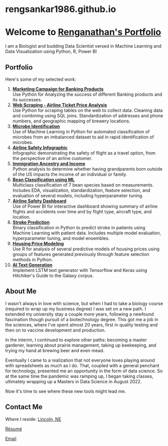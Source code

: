 # rengsankar1986.github.io

# Welcome to [**Renganathan's** Portfolio](https://rengsankar1986.github.io/)

I am a Biologist and budding Data Scientist versed in Machine Learning and Data Visualization using Python, R, Power BI

## Portfolio

Here's some of my selected work:
1. **[Marketing Campaign for Banking Products](https://github.com/rengsankar1986/DSC680/blob/main/Project1/SriRSankar_DSC%20680%20Project%20Milestone%202_Project1.pdf)**  
    Use Python for Analyzing the success of different Banking products and its successes.
1. **[Web Scraping - Airline Ticket Price Analysis](https://github.com/rengsankar1986/DSC680/tree/main/Project%202)**  
    Use Python for scraping tables on the web to collect data. Cleaning data and combining using SQL joins. Standardization of addresses and phone numbers, and geographic mapping of brewery locations.
1. **[Microbe Identification]()**  
    Use of Machine Learning in Python for automated classification of microbes from an imbalanced dataset to aid in rapid identification of microbes.
1. **[Airline Safety Infographic]()**  
    Infographic demonstrating the safety of flight as a travel option, from the perspective of an airline customer.
1. **[Immigration Ancestry and Income]()**  
    Python analysis to determine whether having grandparents born outside of the US impacts the income of an individual or family.
1. **[Bean Classification using ML]()**  
    Multiclass classification of 7 bean species based on measurements. Includes EDA, visualization, standardization, feature selection, and evaluation of several models, including hyperparameter tuning.
1. **[Airline Safety Dashboard]()**  
    Use of Power BI for interactive dashboard showing summary of airline flights and accidents over time and by flight type, aircraft type, and location.
1. **[Stroke Prediction]()**  
    Binary classification in Python to predict stroke in patients using Machine Learning with patient data. Includes multiple model evaluation, hyperparameter tuning, and model ensembles.
1. **[Housing Price Modeling]()**  
    Use R for analysis of several predictive models of housing prices using groups of features generated previously through feature selection methods in Python.
1. **[AI Text Generation]()**  
    Implement LSTM text generator with Tensorflow and Keras using Hitchiker's Guide to the Galaxy corpus.


## About Me

I wasn't always in love with science, but when I had to take a biology course (required to wrap up my business degree) I was set on a new path. I extended my university stay a couple more years, following a newfound fascination though pursuit of a biotechnology degree. This got me a job in the sciences, where I've spent almost 20 years, first in quality testing and then on to vaccine development and production.

In the interim, I continued to explore other paths: becoming a master gardener, learning about prairie management, taking up beekeeping, and trying my hand at brewing beer and even mead.

Eventually I came to a realization that not everyone loves playing around with spreadsheets as much as I do. That, coupled with a general penchant for technology, presented me an opportunity in the form of data science. So at the same time the pandemic was ramping up, I began taking classes, ultimately wrapping up a Masters in Data Science in August 2022.

Now it's time to see where these new tools might lead me.

## Contact Me

Where I reside: <a href="https://goo.gl/maps/AmrskHZBU2FpQ6gb8" target="_blank" rel="noopener noreferrer">Lincoln, NE</a>

<a href="https://scottbreitbach.github.io/Resume/ScottBreitbach-Resume.html" target="_blank" rel="noopener noreferrer">Résumé</a>

<a href="mailto: scott.breitbach@gmail.com" target="_blank" rel="noopener noreferrer">Email</a>
